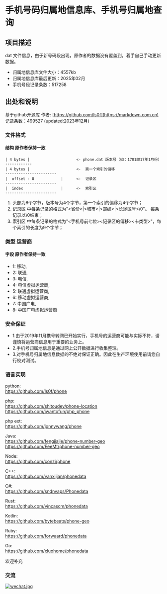 # 手机号码归属地信息库、手机号归属地查询


## 项目描述
dat 文件信息，由于新号码段出现，原作者的数据没有覆盖到，着手自己手动更新数据。
- 归属地信息库文件大小：4557kb
- 归属地信息库最后更新：2025年02月
- 手机号段记录条数：517258

## 出处和说明
基于github开源库
作者: [https://github.com/ls0f](https://markdown.com.cn)<br>
记录条数：499527 (updated:2023年12月)

### 文件格式
#### 结构 原作者保持一致

```
| 4 bytes |                     <- phone.dat 版本号（如：1701即17年1月份）
------------
| 4 bytes |                     <-  第一个索引的偏移
-----------------------
|  offset - 8            |      <-  记录区
-----------------------
|  index                 |      <-  索引区
-----------------------
```
1. 头部为8个字节，版本号为4个字节，第一个索引的偏移为4个字节；
2. 记录区 中每条记录的格式为"<省份>|<城市>|<邮编>|<长途区号>\0"。 每条记录以\0结束；
3. 索引区 中每条记录的格式为"<手机号前七位><记录区的偏移><卡类型>"，每个索引的长度为9个字节；


### 类型 运营商
#### 字段 原作者保持一致
* 1: 移动,
* 2: 联通,
* 3: 电信,
* 4: 电信虚拟运营商,
* 5: 联通虚拟运营商,
* 6: 移动虚拟运营商,
* 7: 中国广电,
* 8: 中国广电虚拟运营商


### 安全保证
- 1.由于2019年11月携号转网已开始实行，手机号的运营商可能与实际不符，请谨慎将运营商信息用于重要的业务上。
- 2.手机号归属地信息是通过网上公开数据进行收集整理。
- 3.对手机号归属地信息数据的不绝对保证正确。因此在生产环境使用前请您自行校对测试。

### 语言实现

python:  
https://github.com/ls0f/phone

php:  
https://github.com/shitoudev/phone-location 
https://github.com/iwantofun/php_phone

php ext:     
https://github.com/jonnywang/phone

Java:   
https://github.com/fengjiajie/phone-number-geo 
https://github.com/EeeMt/phone-number-geo

Node:   
https://github.com/conzi/phone

C++:   
https://github.com/yanxijian/phonedata

C#:  
https://github.com/sndnvaps/Phonedata

Rust:  
https://github.com/vincascm/phonedata

Kotlin:  
https://github.com/bytebeats/phone-geo

Ruby:  
https://github.com/forwaard/phonedata

Go:   
https://github.com/xluohome/phonedata

欢迎补充





### 交流
[![wechat.jpg](https://i.postimg.cc/hvvW2WWw/wechat.jpg)](https://postimg.cc/S2BvKPK7)